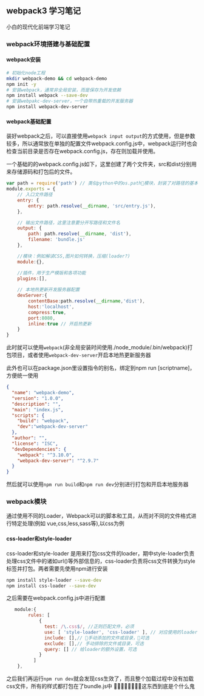 ## webpack3 学习笔记
小白的现代化前端学习笔记

### webpack环境搭建与基础配置
#### webpack安装
```bash
# 初始化node工程
mkdir webpack-demo && cd webpack-demo
npm init -y
# 安装webpack，通常非全局安装，而是保存为开发依赖
npm install webpack --save-dev
# 安装webpakc-dev-server，一个自带热重载的开发服务器
npm install webpack-dev-server
```
#### webpack基础配置
装好webpack之后，可以直接使用`webpack input output`的方式使用，但是参数较多，所以通常放在单独的配置文件webpack.config.js中，webpack运行时也会检查当前目录是否存在webpack.config.js，存在则加载并使用。

一个基础的的webpack.config.js如下，这里创建了两个文件夹，src和dist分别用来存储源码和打包后的文件。

```javascript
var path = require('path') // 类似python中的os.path模块，封装了对路径的基本操作
module.exports = {
    // 入口文件路径
    entry: { 
        entry: path.resolve(__dirname, 'src/entry.js'),
    },

    // 输出文件路径，这里注意要分开写路径和文件名
    output: { 
        path: path.resolve(__dirname, 'dist'),
        filename: 'bundle.js'
    },

    //模块：例如解读CSS,图片如何转换，压缩(loader?)
    module:{},

    //插件，用于生产模版和各项功能
    plugins:[],
    
    // 本地热更新开发服务器配置
    devServer:{
        contentBase:path.resolve(__dirname,'dist'),
        host:'localhost',
        compress:true, 
        port:8080,
        inline:true // 开启热更新
    }
}
```

此时就可以使用`webpack`(非全局安装时间使用./node_module/.bin/webpack)打包项目，或者使用`webpack-dev-server`开启本地热更新服务器

此外也可以在package.json里设置指令的别名，绑定到npm run [scriptname]，方便统一使用
```json
{
  "name": "webpack-demo",
  "version": "1.0.0",
  "description": "",
  "main": "index.js",
  "scripts": {
    "build": "webpack",
    "dev":"webpack-dev-server"
  },
  "author": "",
  "license": "ISC",
  "devDependencies": {
    "webpack": "^3.10.0",
    "webpack-dev-server": "^2.9.7"
  }
}
```
然后就可以使用`npm run build`和`npm run dev`分别进行打包和开启本地服务器


### webpack模块
通过使用不同的Loader，Webpack可以的脚本和工具，从而对不同的文件格式进行特定处理(例如 vue,css,less,sass等),以css为例

#### css-loader和style-loader
css-loader和style-loader 是用来打包css文件的loader，期中style-loader负责处理css文件中的诸如url()等外部信息的，css-loader负责将css文件转换为style标签并打包。两者需要先使用npm进行安装
```bash
npm install style-loader --save-dev
npm install css-loader --save-dev
```
之后需要在webpack.config.js中进行配置
```javascript
   module:{
        rules: [
            {
              test: /\.css$/, //正则匹配文件，必须
              use: [ 'style-loader', 'css-loader' ], // 对应使用的loader，可以串联,必须
              include: [],// 手动添加的文件或目录，可选
              exclude: [],// 手动排除的文件或目录，可选
              query: [] // 给loader的额外设置，可选
            }
          ]
    },
```
之后我们再运行`npm run dev`就会发现css生效了，而且整个加载过程中没有加载css文件，所有的样式都打包在了bundle.js中
这东西到底是个什么鬼